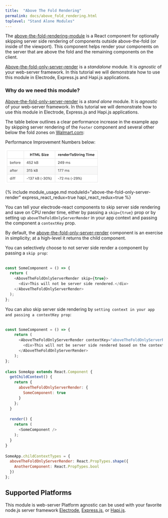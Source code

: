 ```yaml
---
title:  "Above The Fold Rendering"
permalink: docs/above_fold_rendering.html
toplevel: "Stand Alone Modules"
---
```


The [above-the-fold-rendering-module](https://github.com/electrode-io/above-the-fold-only-server-render) is a React component for optionally skipping server side rendering of components outside above-the-fold (or inside of the viewport). This component helps render your components on the server that are above the fold and the remaining components on the client.

[Above-the-fold-only-server-render](https://github.com/electrode-io/above-the-fold-only-server-render) is a *standalone* module. It is *agnostic* of your web-server framework. In this tutorial we will demonstrate how to use this module in Electrode, Express.js and Hapi.js applications.

### Why do we need this module?

[Above-the-fold-only-server-render](https://github.com/electrode-io/above-the-fold-only-server-render) is a *stand alone* module. It is *agnostic* of your web-server framework. In this tutorial we will demonstrate how to use this module in Electrode, Express.js and Hapi.js applications.

The table below outlines a clear performance increase in the example app by skipping server rendering of the `Footer` component and several other below the fold zones on [Walmart.com](http://www.walmart.com):

Performance Improvement Numbers below:

![above-the-fold-table](/img/above-the-fold-table.png)

{% include module_usage.md moduleId="above-the-fold-only-server-render" express_react_redux=true hapi_react_redux=true %}

You can tell your electrode-react components to skip server side rendering and save on CPU render time, either by passing a `skip={true}` prop or by setting up `aboveTheFoldOnlyServerRender` in your app context and passing the component a `contextKey` prop.

By default, the [above-the-fold-only-server-render](https://github.com/electrode-io/above-the-fold-only-server-render) component is an exercise in simplicity; at a high-level it returns the child component.

You can selectively choose to not server side render a component by passing a `skip prop`:

```js

const SomeComponent = () => {
  return (
    <AboveTheFoldOnlyServerRender skip={true}>
      <div>This will not be server side rendered.</div>
    </AboveTheFoldOnlyServerRender>
  );
};

```

You can also skip server side rendering by `setting context in your app and passing a contextKey prop`:

```js

const SomeComponent = () => {
    return (
      <AboveTheFoldOnlyServerRender contextKey="aboveTheFoldOnlyServerRender.SomeComponent">
        <div>This will not be server side rendered based on the context.</div>
      </AboveTheFoldOnlyServerRender>
    );
};

class SomeApp extends React.Component {
  getChildContext() {
    return {
      aboveTheFoldOnlyServerRender: {
        SomeComponent: true
      }
    };
  }

  render() {
    return (
      <SomeComponent />
    );
  }
}

SomeApp.childContextTypes = {
  aboveTheFoldOnlyServerRender: React.PropTypes.shape({
    AnotherComponent: React.PropTypes.bool
  })
};

```

## Supported Platforms

This module is web-server Platform agnostic can be used with your favorite node.js server framework [Electrode](https://github.com/electrode-io/electrode-boilerplate-universal-react-node), [Express.js](https://github.com/docs-code-examples-electrode-io/express-example-with-standalone-electrode-modules), or [Hapi.js](https://github.com/docs-code-examples-electrode-io/hapijs-example-with-standalone-electrode-modules).
